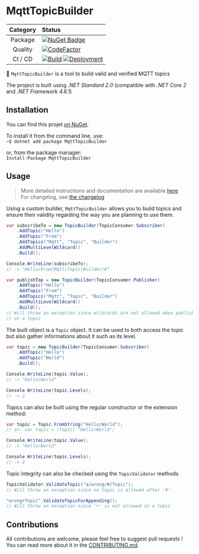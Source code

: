 # MqttTopicBuilder  

| Category | Status |
|:--------:|:-------|
| Package | [![NuGet Badge](https://buildstats.info/nuget/MqttTopicBuilder)](https://www.nuget.org/packages/MqttTopicBuilder/) |
| Quality | [![CodeFactor](https://www.codefactor.io/repository/github/pbouillon/mqtttopicbuilder/badge)](https://www.codefactor.io/repository/github/pbouillon/mqtttopicbuilder) |
| CI / CD | [![Build](https://github.com/pBouillon/MqttTopicBuilder/workflows/Build/badge.svg)](https://github.com/pBouillon/MqttTopicBuilder/actions?query=workflow%3ABuild) [![Deployment](https://github.com/pBouillon/MqttTopicBuilder/workflows/NuGet%20package/badge.svg)](https://github.com/pBouillon/MqttTopicBuilder/actions?query=workflow%3A%22NuGet+package%22) |

📮 `MqttTopicBuilder` is a tool to build valid and verified MQTT topics

The project is built using *.NET Standard 2.0* (compatible with *.NET Core 2* and *.NET Framework 4.6.1*)

## Installation

You can find this projet [on NuGet](https://www.nuget.org/packages/MqttTopicBuilder/).

To install it from the command line, use:  
`~$ dotnet add package MqttTopicBuilder`

or, from the package manager:  
`Install-Package MqttTopicBuilder`

## Usage

> More detailed instructions and documentation are available [here](https://pbouillon.gitbook.io/mqtttopicbuilder/)  
> For changelog, see [the changelog](./CHANGELOG.md)

Using a custom builder, `MqttTopicBuilder` allows you to build topics and ensure
their validity regarding the way you are planning to use them.

```csharp
var subscribeTo = new TopicBuilder(TopicConsumer.Subscriber)
    .AddTopic("Hello")
    .AddTopic("From")
    .AddTopics("Mqtt", "Topic", "Builder")
    .AddMultiLevelWildcard()
    .Build();

Console.WriteLine(subscribeTo);
// -> "Hello/From/Mqtt/Topic/Builder/#"

var publishTop = new TopicBuilder(TopicConsumer.Publisher)
    .AddTopic("Hello")
    .AddTopic("From")
    .AddTopics("Mqtt", "Topic", "Builder")
    .AddMultiLevelWildcard()
    .Build();
// Will throw an exception since wildcards are not allowed when publishing
// on a topic

```

The built object is a `Topic` object. It can be used to both access the topic
but also gather informations about it such as its level.

```csharp
var topic = new TopicBuilder(TopicConsumer.Subscriber)
    .AddTopic("Hello")
    .AddTopic("World")
    .Build();

Console.WriteLine(topic.Value);
// -> "Hello/World"

Console.WriteLine(topic.Levels);
// -> 2
```

Topics can also be built using the regular constructor or the extension method:

```csharp
var topic = Topic.FromString("Hello/World");
// or: var topic = (Topic) "Hello/World";

Console.WriteLine(topic.Value);
// -> "Hello/World"

Console.WriteLine(topic.Levels);
// -> 2
```

Topic integrity can also be checked using the `TopicValidator` methods

```csharp
TopicValidator.ValidateTopic("a/wrong/#/Topic");
// Will throw an exception since no topic is allowed after '#'

"wrong+Topic".ValidateTopicForAppending();
// Will throw an exception since '+' is not allowed in a topic
```

## Contributions

All contributions are welcome, please feel free to suggest pull requests !
You can read more about it in the [CONTRIBUTING.md](https://github.com/pBouillon/MqttTopicBuilder/blob/master/CONTRIBUTING.md).
